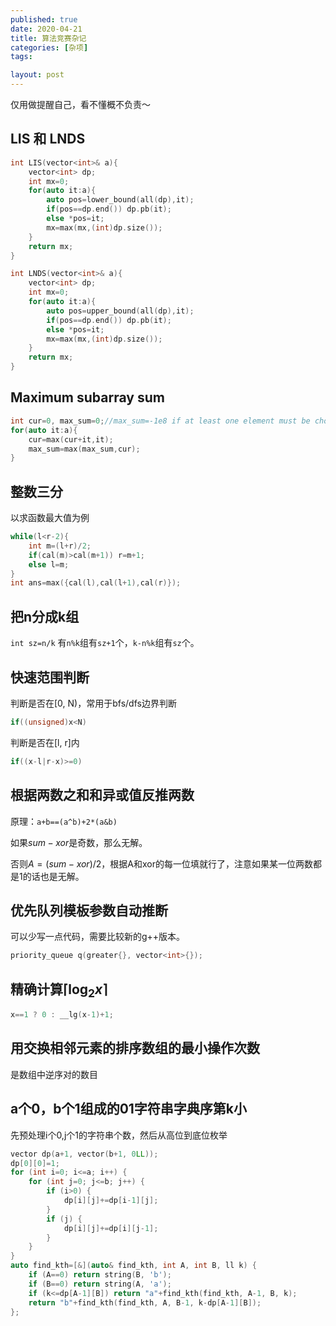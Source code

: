 ```yaml
---
published: true
date: 2020-04-21
title: 算法竞赛杂记
categories: [杂项]
tags:

layout: post
---
```

仅用做提醒自己，看不懂概不负责～
<!--more-->

## LIS 和 LNDS

```cpp
int LIS(vector<int>& a){
    vector<int> dp;
    int mx=0;
    for(auto it:a){
        auto pos=lower_bound(all(dp),it);
        if(pos==dp.end()) dp.pb(it);
        else *pos=it;
        mx=max(mx,(int)dp.size());
    }
    return mx;
}

int LNDS(vector<int>& a){
    vector<int> dp;
    int mx=0;
    for(auto it:a){
        auto pos=upper_bound(all(dp),it);
        if(pos==dp.end()) dp.pb(it);
        else *pos=it;
        mx=max(mx,(int)dp.size());
    }
    return mx;
}
```

## Maximum subarray sum

```cpp
int cur=0, max_sum=0;//max_sum=-1e8 if at least one element must be chosen
for(auto it:a){
    cur=max(cur+it,it);
    max_sum=max(max_sum,cur);
}
```
## 整数三分

以求函数最大值为例

```cpp
while(l<r-2){
    int m=(l+r)/2;
    if(cal(m)>cal(m+1)) r=m+1;
    else l=m;
}
int ans=max({cal(l),cal(l+1),cal(r)});
```

## 把n分成k组

`int sz=n/k`
有`n%k`组有`sz+1`个，`k-n%k`组有`sz`个。

## 快速范围判断

判断是否在[0, N)，常用于bfs/dfs边界判断

```cpp
if((unsigned)x<N)
```

判断是否在[l, r]内
```cpp
if((x-l|r-x)>=0)
```

## 根据两数之和和异或值反推两数

原理：`a+b==(a^b)+2*(a&b)`

如果$sum-xor$是奇数，那么无解。

否则$A=(sum-xor)/2$，根据A和xor的每一位填就行了，注意如果某一位两数都是1的话也是无解。

## 优先队列模板参数自动推断

可以少写一点代码，需要比较新的g++版本。
```cpp
priority_queue q(greater{}, vector<int>{});
```

## 精确计算$\lceil\log_2 x\rceil$

```cpp
x==1 ? 0 : __lg(x-1)+1;
```

## 用交换相邻元素的排序数组的最小操作次数

是数组中逆序对的数目

## a个0，b个1组成的01字符串字典序第k小

先预处理i个0,j个1的字符串个数，然后从高位到底位枚举
```cpp
vector dp(a+1, vector(b+1, 0LL));
dp[0][0]=1;
for (int i=0; i<=a; i++) {
    for (int j=0; j<=b; j++) {
        if (i>0) {
            dp[i][j]+=dp[i-1][j];
        }
        if (j) {
            dp[i][j]+=dp[i][j-1];
        }
    }
}
auto find_kth=[&](auto& find_kth, int A, int B, ll k) {
    if (A==0) return string(B, 'b');
    if (B==0) return string(A, 'a');
    if (k<=dp[A-1][B]) return "a"+find_kth(find_kth, A-1, B, k);
    return "b"+find_kth(find_kth, A, B-1, k-dp[A-1][B]);
};
```

